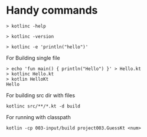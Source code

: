 # Handy commands

```
> kotlinc -help

> kotlinc -version

> kotlinc -e 'println("hello")'

```

For Building single file

```
> echo 'fun main() { println("Hello") }' > Hello.kt
> kotlinc Hello.kt
> kotlin HelloKt
Hello
```

For building src dir with files

```
kotlinc src/**/*.kt -d build
```

For running with classpath 

```
kotlin -cp 003-input/build project003.GuessKt <num>
```


